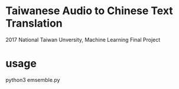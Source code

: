 # Taiwanese Audio to Chinese Text Translation
2017 National Taiwan Unversity, Machine Learning Final Project

# usage
python3 emsemble.py
